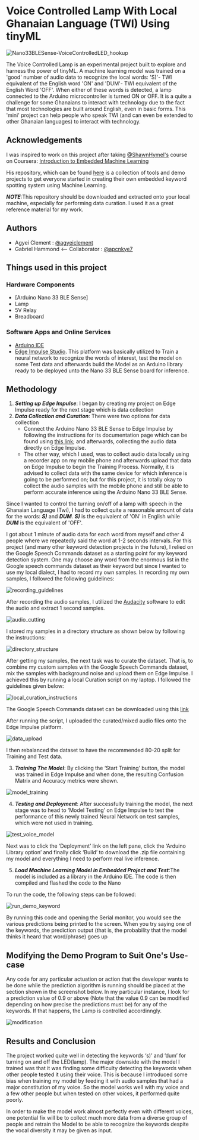 
# Voice Controlled Lamp With Local Ghanaian Language (TWI) Using tinyML
![Nano33BLESense-VoiceControlledLED_hookup](https://github.com/agyeiclement377/Voice_Controlled_Lamp/assets/159913676/56660124-7232-4949-9508-09f42916b67f)

The Voice Controlled Lamp is an experimental project built to explore and harness the power of tinyML. A machine learning model was trained on a 'good' number of audio data to recognize the local words: 'S)'- TWI equivalent of the English word 'ON' and 'DUM'- TWI equivalent of the English Word 'OFF'. When either of these words is detected, a lamp connected to the Arduino microcontroller is turned ON or OFF. 
It is a quite a challenge for some Ghanaians to interact with technology due to the fact that most technologies are built around English, even in basic forms. This 'mini' project can help people who speak TWI (and can even be extended to other Ghanaian languages) to interact with technology.


## Acknowledgements
I was inspired to work on this project after taking [@ShawnHymel's](https://github.com/ShawnHymel) course on Coursera: [Introduction to Embedded Machine Learning](https://coursera.org/share/4e592ef014e55f51cb7cbd029be1fa7a)

His repository, which can be found [here](https://github.com/ShawnHymel/ei-keyword-spotting) is a collection of tools and demo projects to get everyone started in creating their own embedded keyword spotting system using Machine Learning. 

***NOTE***:This repository should be downloaded and extracted onto your local machine, especially for performing data curation. 
I used it as a great reference material for my work.


## Authors

- Agyei Clement : [@agyeiclement](https://www.github.com/agyeiclement377)
- Gabriel Hammond <-- Collaborator : [@apcnkye7](https://github.com/apcnkye7)

## Things used in this project
### Hardware Components
- [Arduino Nano 33 BLE Sense]
- Lamp
- 5V Relay
- Breadboard

### Software Apps and Online Services
- [Arduino IDE](https://www.arduino.cc/en/software)
- [Edge Impulse Studio](https://www.edgeimpulse.com/). This platform was basically utilized to Train a neural network to recognize the words of interest, test the model on some Test data and afterwards build the Model as an Arduino library ready to be deployed unto the Nano 33 BLE Sense board for inference.

## Methodology
1. ***Setting up Edge Impulse***: I began by creating my project on Edge Impulse ready for the next stage which is data collection
2. ***Data Collection and Curation***: There were two options for data collection
   - Connect the Arduino Nano 33 BLE Sense to Edge Impulse by following the instructions for its documentation page which can be found using [this link](https://docs.edgeimpulse.com/docs/development-platforms/officially-supported-mcu-targets/arduino-nano-33-ble-sense); and afterwards, collecting the audio data directly on Edge Impulse.
   - The other way, which I used, was to collect audio data locally using a recorder app on my mobile phone and afterwards upload that data on Edge Impulse to begin the Training Process. Normally, it is advised to collect data with the same device for which inference is going to be performed on; but for this project, it is totally okay to collect the audio samples with the mobile phone and still be able to perform accurate inference using the Arduino Nano 33 BLE Sense.
  
Since I wanted to control the turning on/off of a lamp with speech in the Ghanaian Language (Twi), I had to collect quite a reasonable amount of data for the words: ***S)*** and ***DUM***. ***S)*** is the equivalent of 'ON' in English while ***DUM*** is the equivalent of 'OFF'.

I got about 1 minute of audio data for each word from myself and other 4 people where we repeatedly said the word at 1-2 seconds intervals.
For this project (and many other keyword detection projects in the future), I relied on the Google Speech Commands dataset as a starting point for my keyword detection system. One may choose any word from the enormous list in the Google speech commands dataset as their keyword but since I wanted to use my local dialect, I had to record my own samples.
In recording my own samples, I followed the following guidelines:

![recording_guidelines](https://github.com/agyeiclement377/Voice_Controlled_Lamp/assets/159913676/250a22ec-9232-4138-ada7-db946b7dc03e)

After recording the audio samples, I utilized the [Audacity](https://www.audacityteam.org/) software to edit the audio and extract 1 second samples.

![audio_cutting](https://github.com/agyeiclement377/Voice_Controlled_Lamp/assets/159913676/b1817f0b-b64a-484d-9939-43bb003f54ef)


I stored my samples in a directory structure as shown below by following the instructions:

![directory_structure](https://github.com/agyeiclement377/Voice_Controlled_Lamp/assets/159913676/b793a3a2-3459-493c-89e7-ffbd6601bd2e)

After getting my samples, the next task was to curate the dataset. That is, to combine my custom samples with the Google Speech Commands dataset, mix the samples with background noise and upload them on Edge Impulse. I achieved this by running a local Curation script on my laptop. I followed the guidelines given below:

![local_curation_instructions](https://github.com/agyeiclement377/Voice_Controlled_Lamp/assets/159913676/b03fda32-da77-4000-8696-505a31093b7b)

The Google Speech Commands dataset can be downloaded using this [link](http://download.tensorflow.org/data/speech_commands_v0.02.tar.gz)

After running the script, I uploaded the curated/mixed audio files onto the Edge Impulse platform.

![data_upload](https://github.com/agyeiclement377/Voice_Controlled_Lamp/assets/159913676/b7e102bb-a8a7-4c44-9f64-c5ea89271603)

I then rebalanced the dataset to have the recommended 80-20 split for Training and Test data.

3. ***Training The Model***: By clicking the ‘Start Training’ button, the model was trained in Edge Impulse and when done, the resulting Confusion Matrix and Accuracy metrics were shown.

![model_training](https://github.com/agyeiclement377/Voice_Controlled_Lamp/assets/159913676/6936b417-c8bb-4292-afce-ec7031f323af)

4. ***Testing and Deployment***: After successfully training the model, the next stage was to head to ‘Model Testing’ on Edge Impulse to test the performance of this newly trained Neural Network on test samples, which were not used in training.

![test_voice_model](https://github.com/agyeiclement377/Voice_Controlled_Lamp/assets/159913676/4af51ac8-9d92-4ecf-9b4e-090e9557e52e)

Next was to click the ‘Deployment’ link on the left pane, click the ‘Arduino Library option’ and finally click ‘Build’ to download the .zip file containing my model and everything I need to perform real live inference.

5. ***Load Machine Learning Model in Embedded Project and Test***:The model is included as a library in the Arduino IDE. The code is then compiled and flashed the code to the Nano

To run the code, the following steps can be followed:

![run_demo_keyword](https://github.com/agyeiclement377/Voice_Controlled_Lamp/assets/159913676/73885af3-4435-46bc-b205-3914e59788b8)

By running this code and opening the Serial monitor, you would see the various predictions being printed to the screen. When you try saying one of the keywords, the prediction output (that is, the probability that the model thinks it heard that word/phrase) goes up

## Modifying the Demo Program to Suit One's Use-case
Any code for any particular actuation or action that the developer wants to be done while the prediction algorithm is running should be placed at the section shown in the screenshot below. 
In my particular instance, I look for a prediction value of 0.9 or above (Note that the value 0.9 can be modified depending on how precise the predictions must be) for any of the keywords. If that happens, the Lamp is controlled accordinngly.

![modification](https://github.com/agyeiclement377/Voice_Controlled_Lamp/assets/159913676/cbf04c67-5ca5-48d3-af4b-d1b4a60a2ca2)


## Results and Conclusion
The project worked quite well in detecting the keywords ‘s)’ and ‘dum’ for turning on and off the LED(lamp). 
The major downside with the model I trained was that it was finding some difficulty detecting the keywords when other people tested it using their voice. 
This is because I introduced some bias when training my model by feeding it with audio samples that had a major constitution of my voice. So the model works well with my voice and a few other people but when tested on other voices, it performed quite poorly. 

In order to make the model work almost perfectly even with different voices, one potential fix will be to collect much more data from a diverse group of people and retrain the Model to be able to recognize the keywords despite the vocal diversity it may be given as input.
